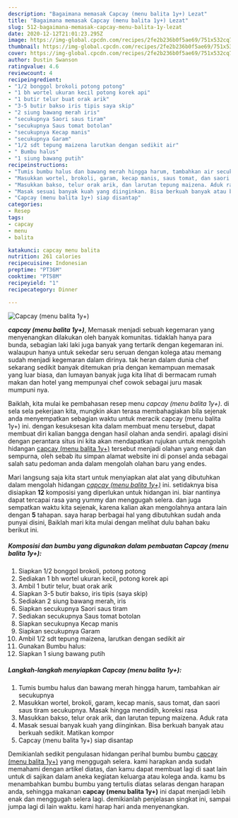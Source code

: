 ```yaml
---
description: "Bagaimana memasak Capcay (menu balita 1y+) Lezat"
title: "Bagaimana memasak Capcay (menu balita 1y+) Lezat"
slug: 512-bagaimana-memasak-capcay-menu-balita-1y-lezat
date: 2020-12-12T21:01:23.295Z
image: https://img-global.cpcdn.com/recipes/2fe2b236b0f5ae69/751x532cq70/capcay-menu-balita-1y-foto-resep-utama.jpg
thumbnail: https://img-global.cpcdn.com/recipes/2fe2b236b0f5ae69/751x532cq70/capcay-menu-balita-1y-foto-resep-utama.jpg
cover: https://img-global.cpcdn.com/recipes/2fe2b236b0f5ae69/751x532cq70/capcay-menu-balita-1y-foto-resep-utama.jpg
author: Dustin Swanson
ratingvalue: 4.6
reviewcount: 4
recipeingredient:
- "1/2 bonggol brokoli potong potong"
- "1 bh wortel ukuran kecil potong korek api"
- "1 butir telur buat orak arik"
- "3-5 butir bakso iris tipis saya skip"
- "2 siung bawang merah iris"
- "secukupnya Saori saus tiram"
- "secukupnya Saus tomat botolan"
- "secukupnya Kecap manis"
- "secukupnya Garam"
- "1/2 sdt tepung maizena larutkan dengan sedikit air"
- " Bumbu halus"
- "1 siung bawang putih"
recipeinstructions:
- "Tumis bumbu halus dan bawang merah hingga harum, tambahkan air secukupnya"
- "Masukkan wortel, brokoli, garam, kecap manis, saus tomat, dan saori saus tiram secukupnya. Masak hingga mendidih, koreksi rasa"
- "Masukkan bakso, telur orak arik, dan larutan tepung maizena. Aduk rata"
- "Masak sesuai banyak kuah yang diinginkan. Bisa berkuah banyak atau berkuah sedikit. Matikan kompor"
- "Capcay (menu balita 1y+) siap disantap"
categories:
- Resep
tags:
- capcay
- menu
- balita

katakunci: capcay menu balita 
nutrition: 261 calories
recipecuisine: Indonesian
preptime: "PT36M"
cooktime: "PT58M"
recipeyield: "1"
recipecategory: Dinner

---
```



![Capcay (menu balita 1y+)](https://img-global.cpcdn.com/recipes/2fe2b236b0f5ae69/751x532cq70/capcay-menu-balita-1y-foto-resep-utama.jpg)

<b><i>capcay (menu balita 1y+)</i></b>, Memasak menjadi sebuah kegemaran yang menyenangkan dilakukan oleh banyak komunitas. tidaklah hanya para bunda, sebagian laki laki juga banyak yang tertarik dengan kegemaran ini. walaupun hanya untuk sekedar seru seruan dengan kolega atau memang sudah menjadi kegemaran dalam dirinya. tak heran dalam dunia chef sekarang sedikit banyak ditemukan pria dengan kemampuan memasak yang luar biasa, dan lumayan banyak juga kita lihat di bermacam rumah makan dan hotel yang mempunyai chef cowok sebagai juru masak mumpuni nya.

Baiklah, kita mulai ke pembahasan resep menu <i>capcay (menu balita 1y+)</i>. di sela sela pekerjaan kita, mungkin akan terasa membahagiakan bila sejenak anda menyempatkan sebagian waktu untuk meracik capcay (menu balita 1y+) ini. dengan kesuksesan kita dalam membuat menu tersebut, dapat membuat diri kalian bangga dengan hasil olahan anda sendiri. apalagi disini dengan perantara situs ini kita akan mendapatkan rujukan untuk mengolah hidangan <u>capcay (menu balita 1y+)</u> tersebut menjadi olahan yang enak dan sempurna, oleh sebab itu simpan alamat website ini di ponsel anda sebagai salah satu pedoman anda dalam mengolah olahan baru yang endes.




Mari langsung saja kita start untuk menyiapkan alat alat yang dibutuhkan dalam mengolah hidangan <u><i>capcay (menu balita 1y+)</i></u> ini. setidaknya bisa disiapkan <b>12</b> komposisi yang diperlukan untuk hidangan ini. biar nantinya dapat tercapai rasa yang yummy dan menggugah selera. dan juga sempatkan waktu kita sejenak, karena kalian akan mengolahnya antara lain dengan <b>5</b> tahapan. saya harap berbagai hal yang dibutuhkan sudah anda punyai disini, Baiklah mari kita mulai dengan melihat dulu bahan baku berikut ini.

<!--inarticleads1-->

##### Komposisi dan bumbu yang digunakan dalam pembuatan Capcay (menu balita 1y+):

1. Siapkan 1/2 bonggol brokoli, potong potong
1. Sediakan 1 bh wortel ukuran kecil, potong korek api
1. Ambil 1 butir telur, buat orak arik
1. Siapkan 3-5 butir bakso, iris tipis (saya skip)
1. Sediakan 2 siung bawang merah, iris
1. Siapkan secukupnya Saori saus tiram
1. Sediakan secukupnya Saus tomat botolan
1. Siapkan secukupnya Kecap manis
1. Siapkan secukupnya Garam
1. Ambil 1/2 sdt tepung maizena, larutkan dengan sedikit air
1. Gunakan  Bumbu halus:
1. Siapkan 1 siung bawang putih




<!--inarticleads2-->

##### Langkah-langkah menyiapkan Capcay (menu balita 1y+):

1. Tumis bumbu halus dan bawang merah hingga harum, tambahkan air secukupnya
1. Masukkan wortel, brokoli, garam, kecap manis, saus tomat, dan saori saus tiram secukupnya. Masak hingga mendidih, koreksi rasa
1. Masukkan bakso, telur orak arik, dan larutan tepung maizena. Aduk rata
1. Masak sesuai banyak kuah yang diinginkan. Bisa berkuah banyak atau berkuah sedikit. Matikan kompor
1. Capcay (menu balita 1y+) siap disantap




Demikianlah sedikit pengulasan hidangan perihal bumbu bumbu <u>capcay (menu balita 1y+)</u> yang menggugah selera. kami harapkan anda sudah memahami dengan artikel diatas, dan kamu dapat membuat lagi di saat lain untuk di sajikan dalam aneka kegiatan keluarga atau kolega anda. kamu bs menambahkan bumbu bumbu yang tertulis diatas selaras dengan harapan anda, sehingga makanan <b>capcay (menu balita 1y+)</b> ini dapat menjadi lebih enak dan menggugah selera lagi. demikianlah penjelasan singkat ini, sampai jumpa lagi di lain waktu. kami harap hari anda menyenangkan.
